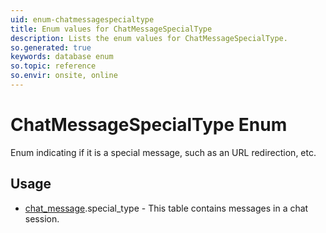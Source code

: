 ```yaml
---
uid: enum-chatmessagespecialtype
title: Enum values for ChatMessageSpecialType
description: Lists the enum values for ChatMessageSpecialType.
so.generated: true
keywords: database enum
so.topic: reference
so.envir: onsite, online
---
```


# ChatMessageSpecialType Enum

Enum indicating if it is a special message, such as an URL redirection, etc.


## Usage

* [chat_message](../chat-message.md).special_type - This table contains messages in a chat session.
